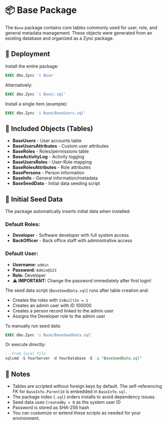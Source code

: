 # 📦 Base Package

The `Base` package contains core tables commonly used for user, role, and general metadata management. These objects were generated from an existing database and organized as a Zync package.

## 🚀 Deployment

Install the entire package:
```sql
EXEC dbo.Zync 'i Base'
```
Alternatively:
```sql
EXEC dbo.Zync 'i Base/.sql'
```

Install a single item (example):
```sql
EXEC dbo.Zync 'i Base/BaseUsers.sql'
```

## 📜 Included Objects (Tables)
- **BaseUsers** - User accounts table
- **BaseUsersAttributes** - Custom user attributes
- **BaseRoles** - Roles/permissions table
- **BaseActivityLog** - Activity logging
- **BaseUsersRoles** - User-Role mapping
- **BaseRolesAttributes** - Role attributes
- **BasePersons** - Person information
- **BaseInfo** - General information/metadata
- **BaseSeedData** - Initial data seeding script

## 🌱 Initial Seed Data

The package automatically inserts initial data when installed:

### Default Roles:
- **Developer** - Software developer with full system access
- **BackOfficer** - Back office staff with administrative access

### Default User:
- **Username:** `admin`
- **Password:** `Admin@123` 
- **Role:** Developer
- ⚠️ **IMPORTANT:** Change the password immediately after first login!

The seed data script (`BaseSeedData.sql`) runs after table creation and:
- Creates the roles with `IsBuiltIn = 1`
- Creates an admin user with ID 100000
- Creates a person record linked to the admin user
- Assigns the Developer role to the admin user

To manually run seed data:
```sql
EXEC dbo.Zync 'i Base/BaseSeedData.sql'
```

Or execute directly:
```sql
-- From local file
sqlcmd -S YourServer -d YourDatabase -E -i "BaseSeedData.sql"
```

## 📝 Notes
- Tables are scripted without foreign keys by default. The self-referencing FK for `BaseInfo.ParentId` is embedded in `BaseInfo.sql`.
- The package index (`.sql`) orders installs to avoid dependency issues.
- Seed data uses `CreatedBy = 0` as the system user ID
- Password is stored as SHA-256 hash
- You can customize or extend these scripts as needed for your environment.
